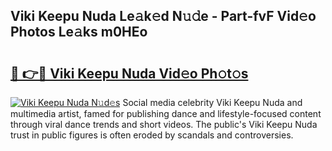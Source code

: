 ## Viki Keepu Nuda Le𝚊k𝚎d N𝚞𝚍e - Part-fvF Vid𝚎o Photos Le𝚊ks m0HEo

# <h2><a href="http://fbbygy.evod.top/?m=Viki+Keepu+Nuda">🔗 👉🔴 Viki Keepu Nuda Vid𝚎o Ph𝚘t𝚘s</a></h2>

[![Viki Keepu Nuda N𝚞d𝚎s](https://i.imgur.com/8V9OHl7.gif)](http://fbbygy.evod.top/?m=Viki+Keepu+Nuda)
Social media celebrity Viki Keepu Nuda and multimedia artist, famed for publishing dance and lifestyle-focused content through viral dance trends and short videos. The public's Viki Keepu Nuda trust in public figures is often eroded by scandals and controversies. 
